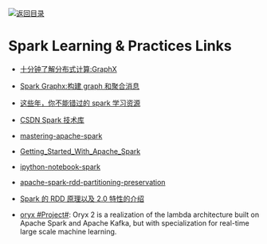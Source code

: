 [![返回目录](https://user-images.githubusercontent.com/5803001/38079637-ff0abcf0-3371-11e8-9b76-ad651620afc7.jpg)](https://github.com/wxyyxc1992/Awesome-Links)

# Spark  Learning & Practices Links

* [十分钟了解分布式计算:GraphX](http://www.cnblogs.com/wei-li/p/graphx.html)

- [Spark Graphx:构建 graph 和聚合消息](http://dataunion.org/7566.html)

* [这些年，你不能错过的 spark 学习资源](http://litaotao.github.io/spark-resouces-blogs-paper)

* [CSDN Spark 技术库](http://lib.csdn.net/base/10)

- [mastering-apache-spark](https://jaceklaskowski.gitbooks.io/mastering-apache-spark/content/index.html)

- [Getting_Started_With_Apache_Spark](http://o6v08w541.bkt.clouddn.com/Getting_Started_With_Apache_Spark.pdf)

* [ipython-notebook-spark](http://litaotao.github.io/ipython-notebook-spark)

- [apache-spark-rdd-partitioning-preservation](https://parg.co/UMT)

- [Spark 的 RDD 原理以及 2.0 特性的介绍 ](https://parg.co/UMz)

- [oryx #Project#](https://github.com/OryxProject/oryx): Oryx 2 is a realization of the lambda architecture built on Apache Spark and Apache Kafka, but with specialization for real-time large scale machine learning.
